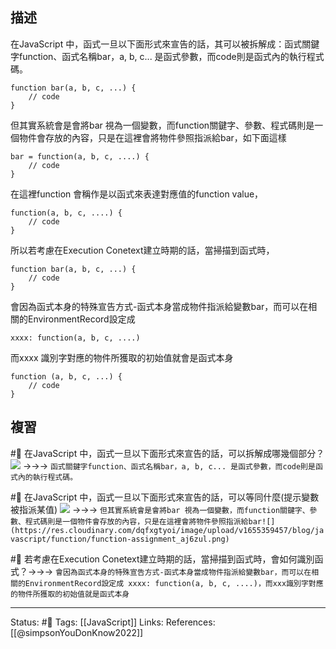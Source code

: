 ## 描述
在JavaScript 中，函式一旦以下面形式來宣告的話，其可以被拆解成：函式關鍵字function、函式名稱bar，a, b, c... 是函式參數，而code則是函式內的執行程式碼。
```
function bar(a, b, c, ...) {
	// code
}
```

但其實系統會是會將bar 視為一個變數，而function關鍵字、參數、程式碼則是一個物件會存放的內容，只是在這裡會將物件參照指派給bar，如下面這樣
```
bar = function(a, b, c, ....) {
	// code
}
```

在這裡function 會稱作是以函式來表達對應值的function value，
```
function(a, b, c, ....) {
	// code
}
```




所以若考慮在Execution Conetext建立時期的話，當掃描到函式時，
```
function bar(a, b, c, ...) {
	// code
}
```

會因為函式本身的特殊宣告方式-函式本身當成物件指派給變數bar，而可以在相關的EnvironmentRecord設定成
```
xxxx: function(a, b, c, ....)
```

而xxxx 識別字對應的物件所獲取的初始值就會是函式本身
```
function (a, b, c, ...) {
	// code
}
```

## 複習
#🧠 在JavaScript 中，函式一旦以下面形式來宣告的話，可以拆解成哪幾個部分？ ![](https://res.cloudinary.com/dqfxgtyoi/image/upload/v1655359457/blog/javascript/function/function-declaration_a7ls5l.png)  ->->-> `函式關鍵字function、函式名稱bar，a, b, c... 是函式參數，而code則是函式內的執行程式碼。`
<!--SR:!2022-07-28,28,250-->

#🧠 在JavaScript 中，函式一旦以下面形式來宣告的話，可以等同什麼(提示變數被指派某值) ![](https://res.cloudinary.com/dqfxgtyoi/image/upload/v1655359457/blog/javascript/function/function-declaration_a7ls5l.png) ->->-> `但其實系統會是會將bar 視為一個變數，而function關鍵字、參數、程式碼則是一個物件會存放的內容，只是在這裡會將物件參照指派給bar![](https://res.cloudinary.com/dqfxgtyoi/image/upload/v1655359457/blog/javascript/function/function-assignment_aj6zul.png)`
<!--SR:!2022-07-28,28,250-->

#🧠 若考慮在Execution Conetext建立時期的話，當掃描到函式時，會如何識別函式？->->-> `會因為函式本身的特殊宣告方式-函式本身當成物件指派給變數bar，而可以在相關的EnvironmentRecord設定成 xxxx: function(a, b, c, ....)，而xxx識別字對應的物件所獲取的初始值就是函式本身`
<!--SR:!2022-08-30,46,250-->


---
Status: #🌱 
Tags:
[[JavaScript]]
Links:
References:
[[@simpsonYouDonKnow2022]]